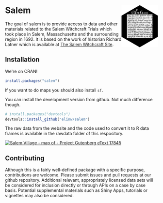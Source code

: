 
<!-- README.md is generated from README.Rmd. Please edit that file -->
# Salem <img src="man/figures/logo.png" align="right" height="139" />

<!-- badges: start -->
<!-- badges: end -->
The goal of salem is to provide access to data and other materials related to the Salem Witchcraft Trials which took place in Salem, Massachusetts and the surrounding region in 1692. It is based on the work of historian Richard Latner which is available at [The Salem Witchcraft Site](https://www.tulane.edu/~salem/).

## Installation

We're on CRAN!

``` r
install.packages("salem")
```

If you want to do maps you should also install `sf`.

You can install the development version from github. Not much difference though.

``` r
# install.packages("devtools")
devtools::install_github("elinw/salem")
```

The raw data from the website and the code used to convert it to R data frames is available in the rawdata folder of this respository.

<a title="W.P. Upham, Public domain, via Wikimedia Commons" href="https://commons.wikimedia.org/wiki/File:Salem_Village_-_map_of_-_Project_Gutenberg_eText_17845.jpg"><img width="512" alt="Salem Village - map of - Project Gutenberg eText 17845" src="https://upload.wikimedia.org/wikipedia/commons/thumb/a/ae/Salem_Village_-_map_of_-_Project_Gutenberg_eText_17845.jpg/512px-Salem_Village_-_map_of_-_Project_Gutenberg_eText_17845.jpg"></a>

## Contributing

Although this is a fairly well-defined package with a specific purpose, contributions are welcome. Please submit issues and pull requests at our github repository. Additional relevant, appropriately licensed data sets will be considered for inclusion directly or through APIs on a case by case basis. Potential supplemental materials such as Shiny Apps, tutorials or vignettes may also be considered.
